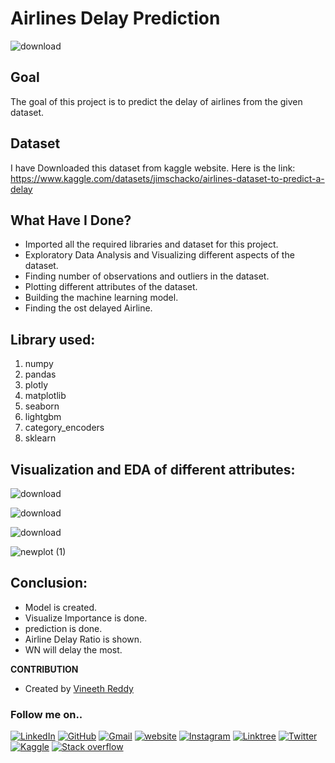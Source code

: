 
# Airlines Delay Prediction
![download](https://encrypted-tbn0.gstatic.com/images?q=tbn:ANd9GcRSi0hPJzPIkYwCm7BMeQfLlXu-6Gdu8iLjzQ&usqp=CAU)

## Goal 

The goal of this project is to predict the delay of airlines from the given dataset.
## Dataset
I have Downloaded this dataset from kaggle website. Here is the link: https://www.kaggle.com/datasets/jimschacko/airlines-dataset-to-predict-a-delay

## What Have I Done?

- Imported all the required libraries and dataset for this project.
- Exploratory Data Analysis and Visualizing different aspects of the dataset.
- Finding number of observations and outliers in the dataset.
- Plotting different attributes of the dataset.
- Building the machine learning model.
- Finding the ost delayed Airline.

## Library used:
1. numpy
2. pandas
3. plotly 
4. matplotlib
5. seaborn
6. lightgbm
7. category_encoders
8. sklearn
## Visualization and EDA of different attributes:

![download](https://user-images.githubusercontent.com/97960335/180749246-7c101fa3-6cbb-4617-af19-4f6dc9d59071.png)

![download](https://user-images.githubusercontent.com/97960335/180749307-ca93bbd1-8b41-4edd-93d2-11f8b83382f6.png)

![download](https://user-images.githubusercontent.com/97960335/180749322-37ff993f-69b2-42af-b41f-20447416a0e8.png)

![newplot (1)](https://user-images.githubusercontent.com/97960335/180749375-20ee5481-196b-4f2b-b473-62e2b482d6e7.png)


## Conclusion:

- Model is created.
- Visualize Importance is done.
- prediction is done.
- Airline Delay Ratio is shown.
- WN will delay the most.

**CONTRIBUTION**

- Created by [Vineeth Reddy](https://linktr.ee/vineethreddy1997)

### Follow me on..
[![LinkedIn](https://img.shields.io/badge/linkedin-%230077B5.svg?style=for-the-badge&logo=linkedin&logoColor=white)](https://www.linkedin.com/in/vineethreddy1997/)
[![GitHub](https://img.shields.io/badge/github-%23121011.svg?style=for-the-badge&logo=github&logoColor=white)](https://github.com/VineethReddy1997)
[![Gmail](https://img.shields.io/badge/Gmail-D14836?style=for-the-badge&logo=gmail&logoColor=white)](mailto:vineethreddywithds@gmail.com)
[![website](https://img.shields.io/badge/website-000000?style=for-the-badge&logo=About.me&logoColor=white)](https://vineethdata.github.io/)
[![Instagram](https://img.shields.io/badge/Instagram-E4405F?style=for-the-badge&logo=instagram&logoColor=white)](https://www.instagram.com/vineeth_reddy_2426/)
[![Linktree](https://img.shields.io/badge/linktree-39E09B?style=for-the-badge&logo=linktree&logoColor=white)](https://linktr.ee/vineethreddy1997)
[![Twitter](https://img.shields.io/badge/Twitter-1DA1F2?style=for-the-badge&logo=twitter&logoColor=white)](https://twitter.com/gangulavineeth1)
[![Kaggle](https://img.shields.io/badge/Kaggle-20BEFF?style=for-the-badge&logo=Kaggle&logoColor=white)](https://www.kaggle.com/vineethreddygangula)
[![Stack overflow](https://img.shields.io/badge/Stack_Overflow-FE7A16?style=for-the-badge&logo=stack-overflow&logoColor=white)](https://stackoverflow.com/users/18168904/vineeth-reddy-gangula)


